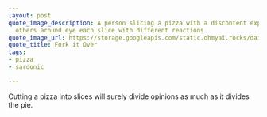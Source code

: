 ```yaml
---
layout: post
quote_image_description: A person slicing a pizza with a discontent expression, while
  others around eye each slice with different reactions.
quote_image_url: https://storage.googleapis.com/static.ohmyai.rocks/daily/2024-04-30.jpg
quote_title: Fork it Over
tags:
- pizza
- sardonic

---
```


Cutting a pizza into slices will surely divide opinions as much as it divides the pie.